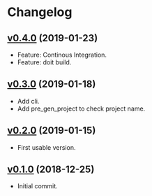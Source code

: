 # Changelog

## [v0.4.0](https://github.com/javiersanp/snek-template/compare/0.3.0...0.4.0) (2019-01-23)

* Feature: Continous Integration.
* Feature: doit build.

## [v0.3.0](https://github.com/javiersanp/snek-template/compare/v0.2.0...v0.3.0) (2019-01-18)

* Add cli.
* Add pre_gen_project to check project name.

## [v0.2.0](https://github.com/javiersanp/snek-template/compare/v0.1.0...v0.2.0) (2019-01-15)

* First usable version.

## [v0.1.0](https://github.com/javiersanp/snek-template/tree/v0.1.0) (2018-12-25)

* Initial commit.


